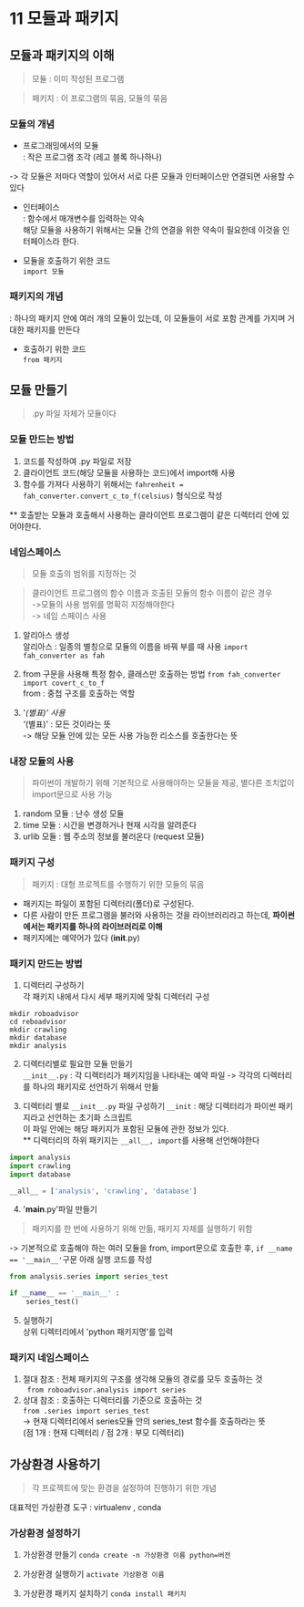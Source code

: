# 11 모듈과 패키지

## 모듈과 패키지의 이해

> 모듈 : 이미 작성된 프로그램

> 패키지 : 이 프로그램의 묶음, 모듈의 묶음

### 모듈의 개념
+ 프로그래밍에서의 모듈<br>
: 작은 프로그램 조각 (레고 블록 하나하나)

-> 각 모듈은 저마다 역할이 있어서 서로 다른 모듈과 인터페이스만 연결되면 사용할 수 있다

+ 인터페이스<br>
: 함수에서 매개변수를 입력하는 약속<br>
해당 모듈을 사용하기 위해서는 모듈 간의 연결을 위한 약속이 필요한데 이것을 인터페이스라 한다.

+ 모듈을 호출하기 위한 코드<br>
```import 모듈```

### 패키지의 개념
: 하나의 패키지 안에 여러 개의 모듈이 있는데, 이 모듈들이 서로 포함 관계를 가지며 거대한 패키지를 만든다

+ 호출하기 위한 코드<br>
```from 패키지```

## 모듈 만들기

> .py 파일 자체가 모듈이다

### 모듈 만드는 방법
01. 코드를 작성하여 .py 파일로 저장<br>
02. 클라이언트 코드(해당 모듈을 사용하는 코드)에서 import해 사용
03. 함수를 가져다 사용하기 위해서는 ```fahrenheit = fah_converter.convert_c_to_f(celsius)``` 형식으로 작성

** 호출받는 모듈과 호출해서 사용하는 클라이언트 프로그램이 같은 디렉터리 안에 있어야한다.

### 네임스페이스

> 모듈 호출의 범위를 지정하는 것

> 클라이언트 프로그램의 함수 이름과 호출된 모듈의 함수 이름이 같은 경우 <br> ->모듈의 사용 범위를 명확히 지정해야한다 <br>-> 네임 스페이스 사용

01. 알리아스 생성<br>
 알리아스 : 일종의 별칭으로 모듈의 이름을 바꿔 부를 때 사용
 ```import fah_converter as fah```

02. from 구문을 사용해 특정 함수, 클래스만 호출하는 방법
 ```from fah_converter import covert_c_to_f```
 <br> from : 중첩 구조를 호출하는 역할

03. '*(별표)' 사용
 <br>'*(별표)' : 모든 것이라는 뜻
 <br>-> 해당 모듈 안에 있는 모든 사용 가능한 리소스를 호출한다는 뜻

### 내장 모듈의 사용

> 파이썬이 개발하기 위해 기본적으로 사용해야하는 모듈을 제공, 별다른 조치없이 import문으로 사용 가능

01. random 모듈 : 난수 생성 모듈
02. time 모듈 : 시간을 변경하거나 현재 시각을 알려준다
03. urlib 모듈 : 웹 주소의 정보를 불러온다 (request 모듈)

### 패키지 구성
> 패키지 : 대형 프로젝트를 수행하기 위한 모듈의 묶음

- 패키지는 파일이 포함된 디렉터리(폴더)로 구성된다.<br>
- 다른 사람이 만든 프로그램을 불러와 사용하는 것을 라이브러리라고 하는데, <b>파이썬에서는 패키지를 하나의 라이브러리로 이해</b>
- 패키지에는 예약어가 있다 (__init__.py)

### 패키지 만드는 방법
01. 디렉터리 구성하기<br>
 각 패키지 내에서 다시 세부 패키지에 맞춰 디렉터리 구성
 ```
 mkdir roboadvisor
 cd reboadvisor
 mkdir crawling
 mkdir database
 mkdir analysis
 ```

02. 디렉터리별로 필요한 모듈 만들기<br>
```__init__.py``` : 각 디렉터리가 패키지임을 나타내는 예약 파일 
-> 각각의 디렉터리를 하나의 패키지로 선언하기 위해서 만듦

03. 디렉터리 별로 ```__init__.py``` 파일 구성하기
 ```__init``` : 해당 디렉터리가 파이썬 패키지라고 선언하는 초기화 스크립트<br>
 이 파일 안에는 해당 패키지가 포함된 모듈에 관한 정보가 있다.<br>
 ** 디렉터리의 하위 패키지는 ```__all__, import```를 사용해 선언해야한다
 ```python
 import analysis
 import crawling
 import database

 __all__ = ['analysis', 'crawling', 'database']
 ```

04. '__main__.py'파일 만들기
> 패키지를 한 번에 사용하기 위해 만듦, 패키지 자체를 실행하기 위함

-> 기본적으로 호출해야 하는 여러 모듈을 from, import문으로 호출한 후, ```if __name == '__main__'```구문 아래 실행 코드를 작성

```python
from analysis.series import series_test

if __name__ == '__main__' :
    series_test()
```

05. 실행하기<br>
상위 디렉터리에서 'python 패키지명'를 입력

### 패키지 네임스페이스
01. 절대 참조 : 전체 패키지의 구조를 생각해 모듈의 경로를 모두 호출하는 것<br>
``` from roboadvisor.analysis import series```
02. 상대 참조 : 호출하는 디렉터리를 기준으로 호출하는 것<br>
```from .series import series_test```
<br> -> 현재 디렉터리에서 series모듈 안의 series_test 함수를 호출하라는 뜻
<br>(점 1개 : 현재 디렉터리 / 점 2개 : 부모 디렉터리)

## 가상환경 사용하기
> 각 프로젝트에 맞는 환경을 설정하여 진행하기 위한 개념

대표적인 가상환경 도구 : virtualenv , conda

### 가상환경 설정하기 

01. 가상환경 만들기
 ```conda create -n 가상환경 이름 python=버전```

02. 가상환경 실행하기
 ```activate 가상환경 이름```

03. 가상환경 패키지 설치하기
 ```conda install 패키지```
